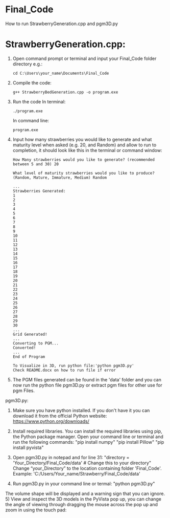 # Final_Code

How to run StrawberryGeneration.cpp and pgm3D.py

# StrawberryGeneration.cpp:
1) Open command prompt or terminal and input your Final_Code folder directory e.g.:
   ```
   cd C:\Users\your_name\Documents\Final_Code
   ```
   
2) Compile the code:
   ```
   g++ StrawberryBedGeneration.cpp -o program.exe
   ```
 
3) Run the code
   In terminal:
   ```
   ./program.exe
   ```
   In command line:
   ```
   program.exe
   ```
   
4) Input how many strawberries you would like to generate and what maturity level when asked (e.g. 20, and Random) and allow to run to completion, it should look like this in the terminal or command window:
   ```
   How Many strawberries would you like to generate? (recommended between 5 and 30) 20

   What level of maturity strawberries would you like to produce? (Random, Mature, Immature, Medium) Random

   ...
   Strawberries Generated:
   1
   2
   3
   4
   5
   6
   7
   8
   9
   10
   11
   12
   13
   14
   15
   16
   17
   18
   19
   20
   21
   22
   23
   24
   25
   26
   27
   28
   29
   30
   ...
   Grid Generated!
   ...
   Converting to PGM...
   Converted!
   ...
   End of Program

   To Visualize in 3D, run python file:'python pgm3D.py'
   Check README.docx on how to run file if error
   ```

5) The PGM files generated can be found in the 'data' folder and you can now run the python file pgm3D.py or extract pgm files for other use for pgm Files.

pgm3D.py:
1) Make sure you have python installed. 
   If you don't have it you can download it from the official Python website: https://www.python.org/downloads/

2) Install required libraries. 
   You can install the required libraries using pip, the Python package manager. 
   Open your command line or terminal and run the following commands:
   "pip install numpy"
   "pip install Pillow"
   "pip install pyvista"

3) Open pgm3D.py in notepad and for line 31:
   "directory = 'Your_Directory/Final_Code/data' # Change this to your directory"
   Change “your_Directory” to the location containing folder 'Final_Code'.
   Example: 'C:/Users/Your_name/Strawberry/Final_Code/data'
   
4) Run pgm3D.py in your command line or termal:
   "python pgm3D.py"
 
  The volume shape will be displayed and a warning sign that you can ignore.
5) View and inspect the 3D models in the PyVista pop up, you can change the angle of viewing through dragging the mouse across the pop up and zoom in using the touch pad:
 

